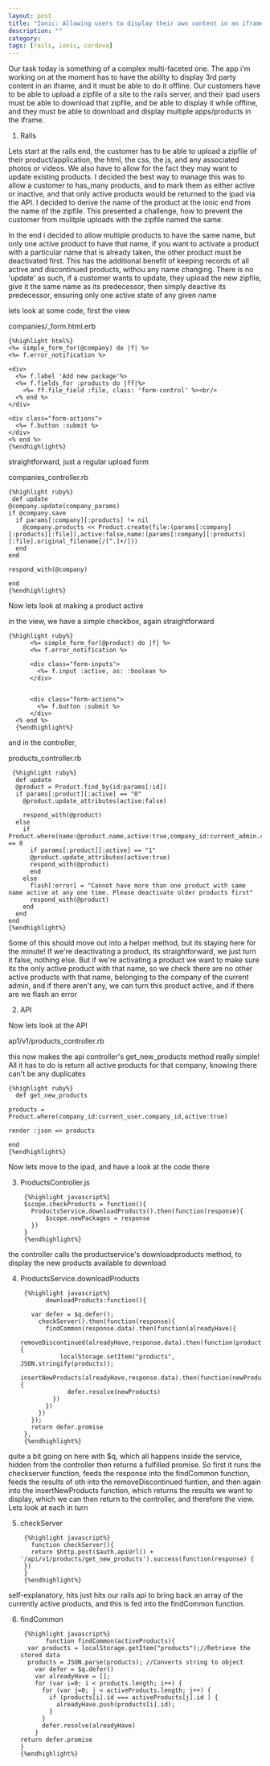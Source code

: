 ```yaml
---
layout: post
title: "Ionic: Allowing users to display their own content in an iframe - part i: rails"
description: ""
category: 
tags: [rails, ionic, cordova]
---
```


Our task today is something of a complex multi-faceted one. The app i'm working on at the moment has to have the ability to display 3rd party content in an iframe, and it must be able to do it offline. Our customers have to be able to upload a zipfile of a site to the rails server, and their ipad users must be able to download that zipfile, and be able to display it while offline, and they must be able to download and display multiple apps/products in the iframe.

1. Rails

Lets start at the rails end, the customer has to be able to upload a zipfile of their product/application, the html, the css, the js, and any associated photos or videos. We also have to allow for the fact they may want to update existing products. I decided the best way to manage this was to allow a customer to has_many products, and to mark them as either active or inactive, and that only active products would be returned to the ipad via the API. I decided to derive the name of the product at the ionic end from the name of the zipfile. This presented a challenge, how to prevent the customer from mulitple uploads with the zipfile named the same.

In the end i decided to allow multiple products to have the same name, but only one active product to have that name, if you want to activate a product with a particular name that is already taken, the other product must be deactivated first. This has the additional benefit of keeping records of all active and discontinued products, withou any name changing. There is no 'update' as such, if a customer wants to update, they upload the new zipfile, give it the same name as its predecessor, then simply deactive its predecessor, ensuring only one active state of any given name

lets look at some code, first the view

companies/_form.html.erb

    {%highlight html%}
    <%= simple_form_for(@company) do |f| %>
    <%= f.error_notification %>

    <div>
      <%= f.label 'Add new package'%>
      <%= f.fields_for :products do |ff|%>
        <%= ff.file_field :file, class: 'form-control' %><br/>
      <% end %>
    </div>

    <div class="form-actions">
      <%= f.button :submit %>
    </div>
    <% end %>
    {%endhighlight%}

straightforward, just a regular upload form

companies_controller.rb

    {%highlight ruby%}
     def update
    @company.update(company_params)
    if @company.save
      if params[:company][:products] != nil
        @company.products << Product.create(file:(params[:company][:products][:file]),active:false,name:(params[:company][:products][:file].original_filename[/[^.]+/]))
      end
    end

    respond_with(@company)

    end
    {%endhighlight%}
    
Now lets look at making a product active

in the view, we have a simple checkbox, again straightforward

    {%highlight ruby%}
          <%= simple_form_for(@product) do |f| %>
          <%= f.error_notification %>

          <div class="form-inputs">
            <%= f.input :active, as: :boolean %>
          </div>


          <div class="form-actions">
            <%= f.button :submit %>
          </div>
      <% end %>
      {%endhighlight%}
      
and in the controller,

products_controller.rb

     {%highlight ruby%}
      def update
      @product = Product.find_by(id:params[:id])
      if params[:product][:active] == "0"
        @product.update_attributes(active:false)

        respond_with(@product)
      else
        if Product.where(name:@product.name,active:true,company_id:current_admin.company_id).length == 0
          if params[:product][:active] == "1"
          @product.update_attributes(active:true)
          respond_with(@product)
          end
        else
          flash[:error] = "Cannot have more than one product with same name active at any one time. Please deactivate older products first"
          respond_with(@product)
        end
      end
    end
    {%endhighlight%}
    
Some of this should move out into a helper method, but its staying here for the minute! If we're deactivating a product, its straightforward, we just turn it false, nothing else. But if we're activating a product we want to make sure its the only active product with that name, so we check there are no other active products with that name, belonging to the company of the current admin, and if there aren't any, we can turn this product active, and if there are we flash an error 

2. API 

Now lets look at the API

ap1/v1/products_controller.rb

this now makes the api controller's get_new_products method really simple! All it has to do is return all active products for that company, knowing there can't be any duplicates

    {%highlight ruby%}
      def get_new_products

    products = Product.where(company_id:current_user.company_id,active:true)

    render :json => products

    end
    {%endhighlight%}
    
Now lets move to the ipad, and have a look at the code there

3. ProductsController.js

        {%highlight javascript%}
        $scope.checkProducts = function(){
          ProductsService.downloadProducts().then(function(response){
              $scope.newPackages = response
          })
        }
        {%endhighlight%}

the controller calls the productservice's downloadproducts method, to display the new products available to download

4. ProductsService.downloadProducts

        {%highlight javascript%}
              downloadProducts:function(){

          var defer = $q.defer();
            checkServer().then(function(response){
              findCommon(response.data).then(function(alreadyHave){
                removeDiscontinued(alreadyHave,response.data).then(function(products){
                  localStorage.setItem("products", JSON.stringify(products));
                  insertNewProducts(alreadyHave,response.data).then(function(newProducts){
                    defer.resolve(newProducts)
                })
              })
            })
          });
          return defer.promise
        },
        {%endhighlight%}
        
quite a bit going on here with $q, which all happens inside the service, hidden from the controller then returns a fulfilled promise. So first it runs the checkserver function, feeds the response into the findCommon function, feeds the results of oth into the removeDiscontinued funtion, and then again into the insertNewProducts function, which returns the results we want to display, which we can then return to the controller, and therefore the view. Lets look at each in turn

5. checkServer

        {%highlight javascript%}
          function checkServer(){
          return $http.post($auth.apiUrl() + '/api/v1/products/get_new_products').success(function(response) {
        })
        }
        {%endhighlight%}
        
 self-explanatory, hits just hits our rails api to bring back an array of the currently active products, and this is fed into the findCommon function.
 
 6. findCommon
 
         {%highlight javascript%}
               function findCommon(activeProducts){
          var products = localStorage.getItem("products");//Retrieve the stored data
          products = JSON.parse(products); //Converts string to object
            var defer = $q.defer()
            var alreadyHave = [];
            for (var i=0; i < products.length; i++) {
              for (var j=0; j < activeProducts.length; j++) {
                if (products[i].id === activeProducts[j].id ) {
                  alreadyHave.push(products[i].id);
                }
              }
              defer.resolve(alreadyHave)
            }
        return defer.promise
        }
        {%endhighlight%}
        
